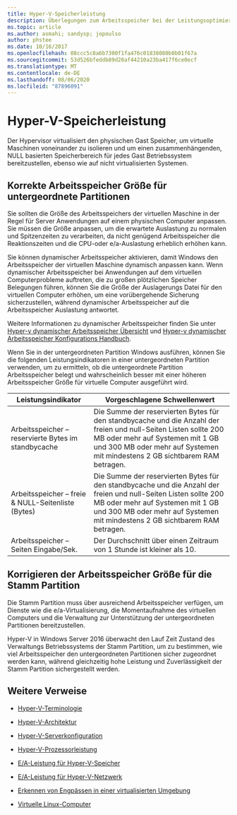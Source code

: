 ```yaml
---
title: Hyper-V-Speicherleistung
description: Überlegungen zum Arbeitsspeicher bei der Leistungsoptimierung in Hyper
ms.topic: article
ms.author: asmahi; sandysp; jopoulso
author: phstee
ms.date: 10/16/2017
ms.openlocfilehash: 08ccc5c8a6b7300f1fa476c01838080b0b01f67a
ms.sourcegitcommit: 53d526bfeddb89d28af44210a23ba417f6ce0ecf
ms.translationtype: MT
ms.contentlocale: de-DE
ms.lasthandoff: 08/06/2020
ms.locfileid: "87896091"
---
```

# <a name="hyper-v-memory-performance"></a>Hyper-V-Speicherleistung


Der Hypervisor virtualisiert den physischen Gast Speicher, um virtuelle Maschinen voneinander zu isolieren und um einen zusammenhängenden, NULL basierten Speicherbereich für jedes Gast Betriebssystem bereitzustellen, ebenso wie auf nicht virtualisierten Systemen.

## <a name="correct-memory-sizing-for-child-partitions"></a>Korrekte Arbeitsspeicher Größe für untergeordnete Partitionen

Sie sollten die Größe des Arbeitsspeichers der virtuellen Maschine in der Regel für Server Anwendungen auf einem physischen Computer anpassen. Sie müssen die Größe anpassen, um die erwartete Auslastung zu normalen und Spitzenzeiten zu verarbeiten, da nicht genügend Arbeitsspeicher die Reaktionszeiten und die CPU-oder e/a-Auslastung erheblich erhöhen kann.

Sie können dynamischer Arbeitsspeicher aktivieren, damit Windows den Arbeitsspeicher der virtuellen Maschine dynamisch anpassen kann. Wenn dynamischer Arbeitsspeicher bei Anwendungen auf dem virtuellen Computerprobleme auftreten, die zu großen plötzlichen Speicher Belegungen führen, können Sie die Größe der Auslagerungs Datei für den virtuellen Computer erhöhen, um eine vorübergehende Sicherung sicherzustellen, während dynamischer Arbeitsspeicher auf die Arbeitsspeicher Auslastung antwortet.

Weitere Informationen zu dynamischer Arbeitsspeicher finden Sie unter [Hyper-v dynamischer Arbeitsspeicher Übersicht]( https://go.microsoft.com/fwlink/?linkid=834434) und [Hyper-v dynamischer Arbeitsspeicher Konfigurations Handbuch](https://go.microsoft.com/fwlink/?linkid=834435).

Wenn Sie in der untergeordneten Partition Windows ausführen, können Sie die folgenden Leistungsindikatoren in einer untergeordneten Partition verwenden, um zu ermitteln, ob die untergeordnete Partition Arbeitsspeicher belegt und wahrscheinlich besser mit einer höheren Arbeitsspeicher Größe für virtuelle Computer ausgeführt wird.

| Leistungsindikator                                                         | Vorgeschlagene Schwellenwert                                                                                                                                                           |
|-----------------------------------------------------------------------------|-------------------------------------------------------------------------------------------------------------------------------------------------------------------------------------|
| Arbeitsspeicher – reservierte Bytes im standbycache                                        | Die Summe der reservierten Bytes für den standbycache und die Anzahl der freien und null-Seiten Listen sollte 200 MB oder mehr auf Systemen mit 1 GB und 300 MB oder mehr auf Systemen mit mindestens 2 GB sichtbarem RAM betragen. |
| Arbeitsspeicher – freie & NULL-Seitenliste (Bytes)                                        | Die Summe der reservierten Bytes für den standbycache und die Anzahl der freien und null-Seiten Listen sollte 200 MB oder mehr auf Systemen mit 1 GB und 300 MB oder mehr auf Systemen mit mindestens 2 GB sichtbarem RAM betragen. |
| Arbeitsspeicher – Seiten Eingabe/Sek.                                                    | Der Durchschnitt über einen Zeitraum von 1 Stunde ist kleiner als 10.                                                                                                                                       | 

## <a name="correct-memory-sizing-for-root-partition"></a>Korrigieren der Arbeitsspeicher Größe für die Stamm Partition

Die Stamm Partition muss über ausreichend Arbeitsspeicher verfügen, um Dienste wie die e/a-Virtualisierung, die Momentaufnahme des virtuellen Computers und die Verwaltung zur Unterstützung der untergeordneten Partitionen bereitzustellen.

Hyper-V in Windows Server 2016 überwacht den Lauf Zeit Zustand des Verwaltungs Betriebssystems der Stamm Partition, um zu bestimmen, wie viel Arbeitsspeicher den untergeordneten Partitionen sicher zugeordnet werden kann, während gleichzeitig hohe Leistung und Zuverlässigkeit der Stamm Partition sichergestellt werden.

## <a name="additional-references"></a>Weitere Verweise

-   [Hyper-V-Terminologie](terminology.md)

-   [Hyper-V-Architektur](architecture.md)

-   [Hyper-V-Serverkonfiguration](configuration.md)

-   [Hyper-V-Prozessorleistung](processor-performance.md)

-   [E/A-Leistung für Hyper-V-Speicher](storage-io-performance.md)

-   [E/A-Leistung für Hyper-V-Netzwerk](network-io-performance.md)

-   [Erkennen von Engpässen in einer virtualisierten Umgebung](detecting-virtualized-environment-bottlenecks.md)

-   [Virtuelle Linux-Computer](linux-virtual-machine-considerations.md)
